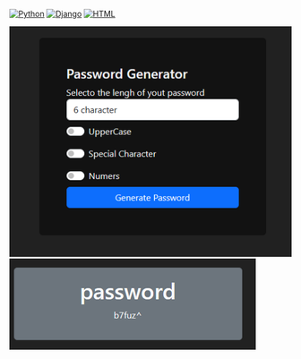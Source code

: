 [![Python](https://img.shields.io/badge/python-3.11.2-blue)](https://www.python.org/downloads/release/python-311/)
[![Django](https://img.shields.io/badge/Django-4.2-green.svg)](https://www.djangoproject.com/)
[![HTML](https://img.shields.io/badge/HTML-5-orange.svg)](https://www.w3.org/TR/html5/)


![Muestra Home](https://raw.githubusercontent.com/gaston010/django-generador/master/generator/home.png)
![Password Generada](https://raw.githubusercontent.com/gaston010/django-generador/master/generator/pass.png)
 
